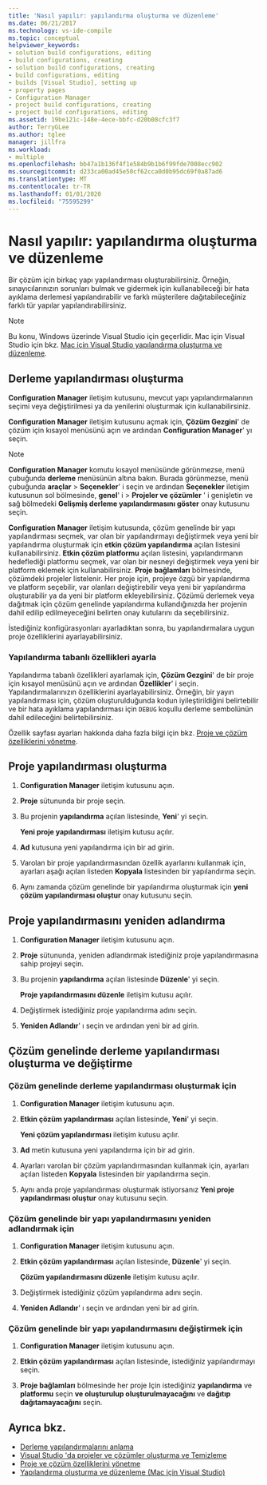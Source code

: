 ```yaml
---
title: 'Nasıl yapılır: yapılandırma oluşturma ve düzenleme'
ms.date: 06/21/2017
ms.technology: vs-ide-compile
ms.topic: conceptual
helpviewer_keywords:
- solution build configurations, editing
- build configurations, creating
- solution build configurations, creating
- build configurations, editing
- builds [Visual Studio], setting up
- property pages
- Configuration Manager
- project build configurations, creating
- project build configurations, editing
ms.assetid: 19be121c-148e-4ece-bbfc-d20b08cfc3f7
author: TerryGLee
ms.author: tglee
manager: jillfra
ms.workload:
- multiple
ms.openlocfilehash: bb47a1b136f4f1e584b9b1b6f99fde7008ecc902
ms.sourcegitcommit: d233ca00ad45e50cf62cca0d0b95dc69f0a87ad6
ms.translationtype: MT
ms.contentlocale: tr-TR
ms.lasthandoff: 01/01/2020
ms.locfileid: "75595299"
---
```

# <a name="how-to-create-and-edit-configurations"></a>Nasıl yapılır: yapılandırma oluşturma ve düzenleme

Bir çözüm için birkaç yapı yapılandırması oluşturabilirsiniz. Örneğin, sınayıcılarınızın sorunları bulmak ve gidermek için kullanabileceği bir hata ayıklama derlemesi yapılandırabilir ve farklı müşterilere dağıtabileceğiniz farklı tür yapılar yapılandırabilirsiniz.

> [!NOTE]
> Bu konu, Windows üzerinde Visual Studio için geçerlidir. Mac için Visual Studio için bkz. [Mac için Visual Studio yapılandırma oluşturma ve düzenleme](/visualstudio/mac/create-and-edit-configurations).

## <a name="create-build-configurations"></a>Derleme yapılandırması oluşturma

**Configuration Manager** iletişim kutusunu, mevcut yapı yapılandırmalarının seçimi veya değiştirilmesi ya da yenilerini oluşturmak için kullanabilirsiniz.

**Configuration Manager** iletişim kutusunu açmak için, **Çözüm Gezgini**' de çözüm için kısayol menüsünü açın ve ardından **Configuration Manager**' yı seçin.

> [!NOTE]
> **Configuration Manager** komutu kısayol menüsünde görünmezse, menü çubuğunda **derleme** menüsünün altına bakın. Burada görünmezse, menü çubuğunda **araçlar** > **Seçenekler**' i seçin ve ardından **Seçenekler** iletişim kutusunun sol bölmesinde, **genel**' i > **Projeler ve çözümler** ' i genişletin ve sağ bölmedeki **Gelişmiş derleme yapılandırmasını göster** onay kutusunu seçin.

**Configuration Manager** iletişim kutusunda, çözüm genelinde bir yapı yapılandırması seçmek, var olan bir yapılandırmayı değiştirmek veya yeni bir yapılandırma oluşturmak için **etkin çözüm yapılandırma** açılan listesini kullanabilirsiniz. **Etkin çözüm platformu** açılan listesini, yapılandırmanın hedeflediği platformu seçmek, var olan bir nesneyi değiştirmek veya yeni bir platform eklemek için kullanabilirsiniz. **Proje bağlamları** bölmesinde, çözümdeki projeler listelenir. Her proje için, projeye özgü bir yapılandırma ve platform seçebilir, var olanları değiştirebilir veya yeni bir yapılandırma oluşturabilir ya da yeni bir platform ekleyebilirsiniz. Çözümü derlemek veya dağıtmak için çözüm genelinde yapılandırma kullandığınızda her projenin dahil edilip edilmeyeceğini belirten onay kutularını da seçebilirsiniz.

İstediğiniz konfigürasyonları ayarladıktan sonra, bu yapılandırmalara uygun proje özelliklerini ayarlayabilirsiniz.

### <a name="set-properties-based-on-configurations"></a>Yapılandırma tabanlı özellikleri ayarla

Yapılandırma tabanlı özellikleri ayarlamak için, **Çözüm Gezgini**' de bir proje için kısayol menüsünü açın ve ardından **Özellikler**' i seçin. Yapılandırmalarınızın özelliklerini ayarlayabilirsiniz. Örneğin, bir yayın yapılandırması için, çözüm oluşturulduğunda kodun iyileştirildiğini belirtebilir ve bir hata ayıklama yapılandırması için `DEBUG` koşullu derleme sembolünün dahil edileceğini belirtebilirsiniz.

Özellik sayfası ayarları hakkında daha fazla bilgi için bkz. [Proje ve çözüm özelliklerini yönetme](../ide/managing-project-and-solution-properties.md).

## <a name="create-a-project-configuration"></a>Proje yapılandırması oluşturma

1. **Configuration Manager** iletişim kutusunu açın.

2. **Proje** sütununda bir proje seçin.

3. Bu projenin **yapılandırma** açılan listesinde, **Yeni**' yi seçin.

     **Yeni proje yapılandırması** iletişim kutusu açılır.

4. **Ad** kutusuna yeni yapılandırma için bir ad girin.

5. Varolan bir proje yapılandırmasından özellik ayarlarını kullanmak için, ayarları aşağı açılan listeden **Kopyala** listesinden bir yapılandırma seçin.

6. Aynı zamanda çözüm genelinde bir yapılandırma oluşturmak için **yeni çözüm yapılandırması oluştur** onay kutusunu seçin.

## <a name="rename-a-project-configuration"></a>Proje yapılandırmasını yeniden adlandırma

1. **Configuration Manager** iletişim kutusunu açın.

2. **Proje** sütununda, yeniden adlandırmak istediğiniz proje yapılandırmasına sahip projeyi seçin.

3. Bu projenin **yapılandırma** açılan listesinde **Düzenle**' yi seçin.

     **Proje yapılandırmasını düzenle** iletişim kutusu açılır.

4. Değiştirmek istediğiniz proje yapılandırma adını seçin.

5. **Yeniden Adlandır**' ı seçin ve ardından yeni bir ad girin.

## <a name="create-and-modify-solution-wide-build-configurations"></a>Çözüm genelinde derleme yapılandırması oluşturma ve değiştirme

### <a name="to-create-a-solution-wide-build-configuration"></a>Çözüm genelinde derleme yapılandırması oluşturmak için

1. **Configuration Manager** iletişim kutusunu açın.

2. **Etkin çözüm yapılandırması** açılan listesinde, **Yeni**' yi seçin.

     **Yeni çözüm yapılandırması** iletişim kutusu açılır.

3. **Ad** metin kutusuna yeni yapılandırma için bir ad girin.

4. Ayarları varolan bir çözüm yapılandırmasından kullanmak için, ayarları açılan listeden **Kopyala** listesinden bir yapılandırma seçin.

5. Aynı anda proje yapılandırması oluşturmak istiyorsanız **Yeni proje yapılandırması oluştur** onay kutusunu seçin.

### <a name="to-rename-a-solution-wide-build-configuration"></a>Çözüm genelinde bir yapı yapılandırmasını yeniden adlandırmak için

1. **Configuration Manager** iletişim kutusunu açın.

2. **Etkin çözüm yapılandırması** açılan listesinde, **Düzenle**' yi seçin.

     **Çözüm yapılandırmasını düzenle** iletişim kutusu açılır.

3. Değiştirmek istediğiniz çözüm yapılandırma adını seçin.

4. **Yeniden Adlandır**' ı seçin ve ardından yeni bir ad girin.

### <a name="to-modify-a-solution-wide-build-configuration"></a>Çözüm genelinde bir yapı yapılandırmasını değiştirmek için

1. **Configuration Manager** iletişim kutusunu açın.

2. **Etkin çözüm yapılandırması** açılan listesinde, istediğiniz yapılandırmayı seçin.

3. **Proje bağlamları** bölmesinde her proje Için istediğiniz **yapılandırma** ve **platformu** seçin **ve oluşturulup oluşturulmayacağını** ve **dağıtıp dağıtamayacağını** seçin.

## <a name="see-also"></a>Ayrıca bkz.

- [Derleme yapılandırmalarını anlama](../ide/understanding-build-configurations.md)
- [Visual Studio 'da projeler ve çözümler oluşturma ve Temizleme](../ide/building-and-cleaning-projects-and-solutions-in-visual-studio.md)
- [Proje ve çözüm özelliklerini yönetme](managing-project-and-solution-properties.md)
- [Yapılandırma oluşturma ve düzenleme (Mac için Visual Studio)](/visualstudio/mac/create-and-edit-configurations)
